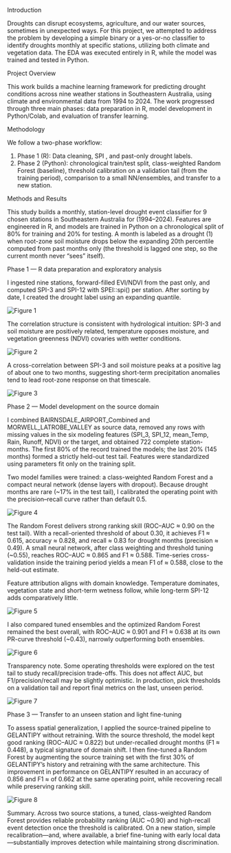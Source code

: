 

Introduction

Droughts can disrupt ecosystems, agriculture, and our water sources, sometimes in unexpected ways. For this project, we attempted to address the problem by developing a simple binary or a yes-or-no classifier to identify droughts monthly at specific stations, utilizing both climate and vegetation data. The EDA was executed entirely in R, while the model was trained and tested in Python.

Project Overview

This work builds a machine learning framework for predicting drought conditions across nine weather stations in Southeastern Australia, using climate and environmental data from 1994 to 2024. The work progressed through three main phases: data preparation in R, model development in Python/Colab, and evaluation of transfer learning.

Methodology

We follow a two-phase workflow:

1. Phase 1 (R): Data cleaning, SPI , and past-only drought labels.
2. Phase 2 (Python): chronological train/test split, class-weighted Random Forest (baseline), threshold calibration on a validation tail (from the training period), comparison to a small NN/ensembles, and transfer to a new station.

 

Methods and Results

This study builds a monthly, station-level drought event classifier for 9 chosen stations in Southeastern Australia for (1994–2024). Features are engineered in R, and models are trained in Python on a chronological split of 80% for training and 20% for testing. A month is labeled as a drought (1) when root-zone soil moisture drops below the expanding 20th percentile computed from past months only (the threshold is lagged one step, so the current month never “sees” itself).

Phase 1 — R data preparation and exploratory analysis

I ingested nine stations, forward-filled EVI/NDVI from the past only, and computed SPI-3 and SPI-12 with SPEI::spi() per station. After sorting by date, I created the drought label using an expanding quantile.

![Figure 1](Results/figures/figure_01.jpeg)


The correlation structure is consistent with hydrological intuition: SPI-3 and soil moisture are positively related, temperature opposes moisture, and vegetation greenness (NDVI) covaries with wetter conditions.


![Figure 2](Results/figures/figure_02.png)


A  cross-correlation between SPI-3 and soil moisture peaks at a positive lag of about one to two months, suggesting short-term precipitation anomalies tend to lead root-zone response on that timescale.


![Figure 3](Results/figures/figure_03.jpeg)


Phase 2 — Model development on the source domain

I combined BAIRNSDALE_AIRPORT_Combined and MORWELL_LATROBE_VALLEY as source data, removed any rows with missing values in the six modeling features (SPI_3, SPI_12, mean_Temp, Rain, Runoff, NDVI) or the target, and obtained 722 complete station-months. The first 80% of the record trained the models; the last 20% (145 months) formed a strictly held-out test tail. Features were standardized using parameters fit only on the training split.

Two model families were trained: a class-weighted Random Forest and a compact neural network (dense layers with dropout). Because drought months are rare (~17% in the test tail), I calibrated the operating point with the precision–recall curve rather than default 0.5.


![Figure 4](Results/figures/figure_04.png)



The Random Forest delivers strong ranking skill (ROC–AUC ≈ 0.90 on the test tail). With a recall-oriented threshold of about 0.30, it achieves F1 ≈ 0.615, accuracy ≈ 0.828, and recall ≈ 0.83 for drought months (precision ≈ 0.49). A small neural network, after class weighting and threshold tuning (~0.55), reaches ROC–AUC ≈ 0.865 and F1 ≈ 0.588. Time-series cross-validation inside the training period yields a mean F1 of ≈ 0.588, close to the held-out estimate.

Feature attribution aligns with domain knowledge. Temperature dominates, vegetation state and short-term wetness follow, while long-term SPI-12 adds comparatively little.


![Figure 5](Results/figures/figure_05.png)



I also compared tuned ensembles and the optimized Random Forest remained the best overall, with ROC–AUC ≈ 0.901 and F1 ≈ 0.638 at its own PR-curve threshold (~0.43), narrowly outperforming both ensembles.


![Figure 6](Results/figures/figure_06.png)


Transparency note. Some operating thresholds were explored on the test tail to study recall/precision trade-offs. This does not affect AUC, but F1/precision/recall may be slightly optimistic. In production, pick thresholds on a validation tail and report final metrics on the last, unseen period.


![Figure 7](Results/figures/figure_07.png)


Phase 3 — Transfer to an unseen station and light fine-tuning

To assess spatial generalization, I applied the source-trained pipeline to GELANTIPY without retraining. With the source threshold, the model kept good ranking (ROC–AUC ≈ 0.822) but under-recalled drought months (F1 ≈ 0.448), a typical signature of domain shift. I then fine-tuned a Random Forest by augmenting the source training set with the first 30% of GELANTIPY’s history and retraining with the same architecture. This improvement in performance on GELANTIPY resulted in an accuracy of 0.856 and F1 ≈ of 0.662 at the same operating point, while recovering recall while preserving ranking skill.


![Figure 8](Results/figures/figure_08.png)


Summary. Across two source stations, a tuned, class-weighted Random Forest provides reliable probability ranking (AUC ~0.90) and high-recall event detection once the threshold is calibrated. On a new station, simple recalibration—and, where available, a brief fine-tuning with early local data—substantially improves detection while maintaining strong discrimination.

















 
